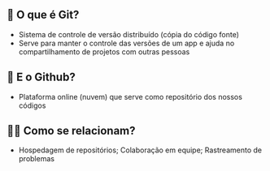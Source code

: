 ## 🤔 O que é Git?
- Sistema de controle de versão distribuído (cópia do código fonte)
- Serve para manter o controle das versões de um app e ajuda no compartilhamento de projetos com outras pessoas
## 👀 E o Github?
- Plataforma online (nuvem) que serve como repositório dos nossos códigos
## 🤷‍♂️ Como se relacionam?
- Hospedagem de repositórios; Colaboração em equipe; Rastreamento de problemas
